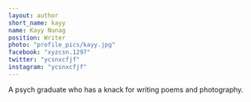 ```yaml
---
layout: author
short_name: kayy
name: Kayy Nunag
position: Writer
photo: "profile_pics/kayy.jpg"
facebook: "xyzcsn.1297"
twitter: "ycsnxcfjf"
instagram: "ycsnxcfjf"
---
```

A psych graduate who has a knack for writing poems and photography.  
